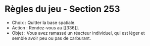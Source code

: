 # Règles du jeu - Section 253

- Choix : Quitter la base spatiale.
- Action : Rendez-vous au [[336]].
- Objet : Vous avez ramassé un réacteur individuel, qui est léger et semble avoir peu ou pas de carburant.